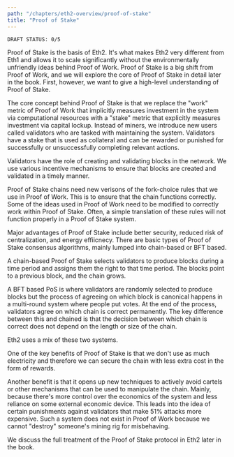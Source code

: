 ```yaml
---
path: "/chapters/eth2-overview/proof-of-stake"
title: "Proof of Stake"
---
```


```text
DRAFT STATUS: 0/5
```

Proof of Stake is the basis of Eth2. It's what makes Eth2 very different from Eth1 and allows it to scale significantly without the environmentally unfriendly ideas behind Proof of Work. Proof of Stake is a big shift from Proof of Work, and we will explore the core of Proof of Stake in detail later in the book. First, however, we want to give a high-level understanding of Proof of Stake.

The core concept behind Proof of Stake is that we replace the "work" metric of Proof of Work that implicitly measures investment in the system via computational resources with a "stake" metric that explicitly measures investment via capital lockup. Instead of miners, we introduce new users called validators who are tasked with maintaining the system. Validators have a stake that is used as collateral and can be rewarded or punished for successfully or unsuccessfully completing relevant actions.

Validators have the role of creating and validating blocks in the network. We use various incentive mechanisms to ensure that blocks are created and validated in a timely manner.

Proof of Stake chains need new verisons of the fork-choice rules that we use in Proof of Work. This is to ensure that the chain functions correctly. Some of the ideas used in Proof of Work need to be modified to correctly work within Proof of Stake. Often, a simple translation of these rules will not function properly in a Proof of Stake system.

Major advantages of Proof of Stake include better security, reduced risk of centralization, and energy effiicnecy. There are basic types of Proof of Stake consensus algorithms, mainly lumped into chain-based or BFT based. 

A chain-based Proof of Stake selects validators to produce blocks during a time period and assigns them the right to that time period. The blocks point to a previous block, and the chain grows.

A BFT based PoS is where validators are randomly selected to produce blocks but the process of agreeing on which block is canonical happens in a multi-round system where people put votes. At the end of the process, validators agree on which chain is correct permanently. The key difference between this and chained is that the decision between which chain is correct does not depend on the length or size of the chain.

Eth2 uses a mix of these two systems.

One of the key benefits of Proof of Stake is that we don't use as much electricity and therefore we can secure the chain with less extra cost in the form of rewards.

Another benefit is that it opens up new techniques to actively avoid cartels or other mechanisms that can be used to manipulate the chain. Mainly, because there's more control over the economics of the system and less reliance on some external economic device. This leads into the idea of certain punishments against validators that make 51% attacks more expensive. Such a system does not exist in Proof of Work because we cannot "destroy" someone's mining rig for misbehaving.

We discuss the full treatment of the Proof of Stake protocol in Eth2 later in the book.